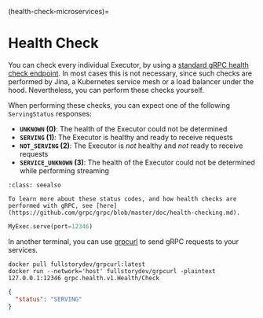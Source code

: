 (health-check-microservices)=
# Health Check

You can check every individual Executor, by using a [standard gRPC health check endpoint](https://github.com/grpc/grpc/blob/master/doc/health-checking.md).
In most cases this is not necessary, since such checks are performed by Jina, a Kubernetes service mesh or a load balancer under the hood.
Nevertheless, you can perform these checks yourself.

When performing these checks, you can expect one of the following `ServingStatus` responses:
- **`UNKNOWN` (0)**: The health of the Executor could not be determined
- **`SERVING` (1)**: The Executor is healthy and ready to receive requests
- **`NOT_SERVING` (2)**: The Executor is *not* healthy and *not* ready to receive requests
- **`SERVICE_UNKNOWN` (3)**: The health of the Executor could not be determined while performing streaming

````{admonition} See Also
:class: seealso

To learn more about these status codes, and how health checks are performed with gRPC, see [here](https://github.com/grpc/grpc/blob/master/doc/health-checking.md).
````

```python
MyExec.serve(port=12346)
```

In another terminal, you can use [grpcurl](https://github.com/fullstorydev/grpcurl) to send gRPC requests to your services.

```shell
docker pull fullstorydev/grpcurl:latest
docker run --network='host' fullstorydev/grpcurl -plaintext 127.0.0.1:12346 grpc.health.v1.Health/Check
```

```json
{
  "status": "SERVING"
}
```
